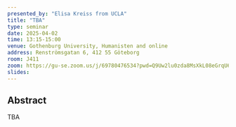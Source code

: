 ```yaml
---
presented_by: "Elisa Kreiss from UCLA"
title: "TBA"
type: seminar
date: 2025-04-02
time: 13:15-15:00
venue: Gothenburg University, Humanisten and online
address: Renströmsgatan 6, 412 55 Göteborg
room: J411
zoom: https://gu-se.zoom.us/j/69780476534?pwd=Q9Uw2lu0zda8MsXkL08eGrqU64DMpp.1
slides:
---
```


## Abstract

TBA
